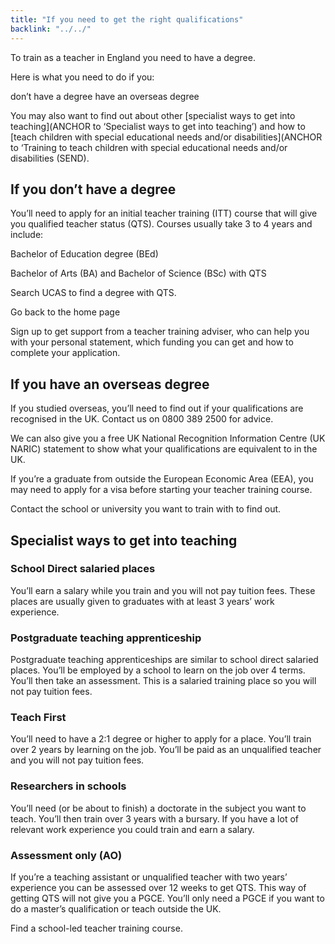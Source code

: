 ```yaml
---
title: "If you need to get the right qualifications"
backlink: "../../"
---
```


To train as a teacher in England you need to have a degree.

Here is what you need to do if you:

don’t have a degree
have an overseas degree

You may also want to find out about other [specialist ways to get into teaching](ANCHOR to ‘Specialist ways to get into teaching’) and how to [teach children with special educational needs and/or disabilities](ANCHOR to ‘Training to teach children with special educational needs and/or disabilities (SEND).

<h2>If you don’t have a degree</h2>

You’ll need to apply for an initial teacher training (ITT) course that will give you qualified teacher status (QTS). Courses usually take 3 to 4 years and include:

Bachelor of Education degree (BEd)

Bachelor of Arts (BA) and Bachelor of Science (BSc) with QTS

Search UCAS to find a degree with QTS.

Go back to the home page

Sign up to get support from a teacher training adviser, who can help you with your personal statement, which funding you can get and how to complete your application.

<h2>If you have an overseas degree</h2>

If you studied overseas, you’ll need to find out if your qualifications are recognised in the UK. Contact us on 0800 389 2500 for advice.

We can also give you a free UK National Recognition Information Centre (UK NARIC) statement to show what your qualifications are equivalent to in the UK.

If you’re a graduate from outside the European Economic Area (EEA), you may need to apply for a visa before starting your teacher training course.

Contact the school or university you want to train with to find out.


<h2>Specialist ways to get into teaching</h2>

<h3>School Direct salaried places</h3>

You’ll earn a salary while you train and you will not pay tuition fees. These places are usually given to graduates with at least 3 years’ work experience.

<h3>Postgraduate teaching apprenticeship</h3>

Postgraduate teaching apprenticeships are similar to school direct salaried places. You’ll be employed by a school to learn on the job over 4 terms. You’ll then take an assessment. This is a salaried training place so you will not pay tuition fees.

<h3>Teach First</h3>

You’ll need to have a 2:1 degree or higher to apply for a place. You’ll train over 2 years by learning on the job. You’ll be paid as an unqualified teacher and you will not pay tuition fees.

<h3>Researchers in schools</h3>

You’ll need (or be about to finish) a doctorate in the subject you want to teach. You’ll then train over 3 years with a bursary. If you have a lot of relevant work experience you could train and earn a salary.

<h3>Assessment only (AO)</h3>

If you’re a teaching assistant or unqualified teacher with two years’ experience you can be assessed over 12 weeks to get QTS. This way of getting QTS will not give you a PGCE. You’ll only need a PGCE if you want to do a master’s qualification or teach outside the UK.

Find a school-led teacher training course.
